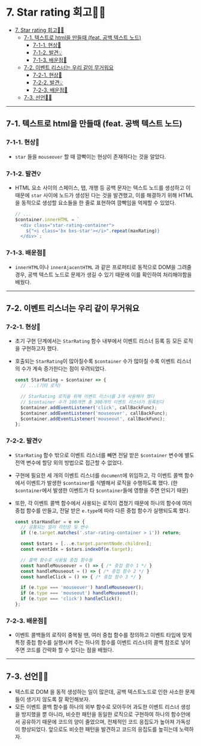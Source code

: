 # 7. Star rating 회고🤔💭

- [7. Star rating 회고🤔💭](#7-star-rating-회고)
  - [7-1. 텍스트로 html을 만들때 (feat. 공백 텍스트 노드)](#7-1-텍스트로-html을-만들때-feat-공백-텍스트-노드)
    - [7-1-1. 현상🧱](#7-1-1-현상)
    - [7-1-2. 발견💡](#7-1-2-발견)
    - [7-1-3. 배운점📝](#7-1-3-배운점)
  - [7-2. 이벤트 리스너는 우리 같이 무거워요](#7-2-이벤트-리스너는-우리-같이-무거워요)
    - [7-2-1. 현상🧱](#7-2-1-현상)
    - [7-2-2. 발견💡](#7-2-2-발견)
    - [7-2-3. 배운점📝](#7-2-3-배운점)
  - [7-3. 선언🧎🏻](#7-3-선언)

---

## 7-1. 텍스트로 html을 만들때 (feat. 공백 텍스트 노드)

### 7-1-1. 현상🧱

- `star` 들을 `mouseover` 할 때 깜빡이는 현상이 존재하다는 것을 알았다.

### 7-1-2. 발견💡

- HTML 요소 사이의 스페이스, 탭, 개행 등 공백 문자는 텍스트 노드를 생성하고 이 때문에 `star` 사이에 노드가 생성된 다는 것을 발견했고, 이를 해결하기 위해 HTML을 동적으로 생성할 요소들을 한 줄로 표현하여 깜빡임을 억제할 수 있었다.
  ```javascript
  // ...
  $container.innerHTML = `
    <div class="star-rating-container">
      ${"<i class='bx bxs-star'></i>".repeat(maxRating)}
    </div>`;
  ```

### 7-1-3. 배운점📝

- `innerHTML`이나 `innerAjacentHTML` 과 같은 프로퍼티로 동적으로 DOM을 그려줄 경우, 공백 텍스트 노드로 문제가 생길 수 있기 때문에 이를 확인하여 처리해야함을 배웠다.

---

## 7-2. 이벤트 리스너는 우리 같이 무거워요

### 7-2-1. 현상🧱

- 초기 구현 단계에서는 `StarRating` 함수 내부에서 이벤트 리스너 등록 등 모든 로직을 구현하고자 했다.
- 호출되는 `StarRating`이 많아질수록 `$container` 수가 많아질 수록 이벤트 리스너의 수가 계속 증가한다는 점이 우려되었다.

  ```javascript
  const StarRating = $container => {
    // ...(기타 로직)

    // StarRating 로직을 위해 이벤트 리스너를 3개 사용해야 했다
    // $container 수가 100개면 총 300개의 이벤트 리스너가 등록된다
    $container.addEventListener('click', callBackFunc);
    $container.addEventListener('mouseover', callBackFunc);
    $container.addEventListener('mouseout', callBackFunc);
  };
  ```

### 7-2-2. 발견💡

- `StarRating` 함수 밖으로 이벤트 리스너를 빼면 전달 받은 `$container` 변수에 별도 전역 변수에 할당 외의 방법으로 접근할 수 없었다.
- 구현에 필요한 세 개의 이벤트 리스너를 `document`에 위임하고, 각 이벤트 콜백 함수에서 이벤트가 발생한 `$container`를 식별해서 로직을 수행하도록 했다. (한 `$container`에서 발생한 이벤트가 타 `$container`들에 영향을 주면 안되기 때문)
- 또한, 각 이벤트 콜백 함수에서 사용되는 로직이 겹쳤기 때문에 하나의 함수에 여러 중첩 함수를 만들고, 전달 받은 `e.type`에 따라 다른 중첩 함수가 실행되도록 했다.

  ```javascript 
  const starHandler = e => {
    // 공통되는 얼리 리턴문 및 변수 
    if (!e.target.matches('.star-rating-container > i')) return;

    const $stars = [...e.target.parentNode.children];
    const eventIdx = $stars.indexOf(e.target);

    // 콜백 함수로 사용될 중첩 함수들
    const handleMouseover = () => { /* 중첩 함수 1 */ }
    const handleMouseout = () => { /* 중첩 함수 2 */ }
    const handleClick = () => { /* 중첩 함수 3 */ }

    if (e.type === 'mouseover') handleMouseover();
    if (e.type === 'mouseout') handleMouseout();
    if (e.type === 'click') handleClick();
  };
  ```

### 7-2-3. 배운점📝

- 이벤트 콜백들의 로직이 중복될 땐, 여러 중첩 함수를 정의하고 이벤트 타입에 맞게 특정 중첩 함수를 실행시켜 주는 하나의 함수를 이벤트 리스너의 콜백 참조로 넣어주면 코드를 간략화 할 수 있다는 점을 배웠다.

---

## 7-3. 선언🧎🏻

- 텍스트로 DOM 을 동적 생성하는 일이 많은데, 공백 텍스트노드로 인한 사소한 문제들이 생기지 않도록 잘 확인해보자.
- 모든 이벤트 콜백 함수를 하나의 외부 함수로 모아두어 과도한 이벤트 리스너 생성을 방지했을 뿐 아니라, 비슷한 패턴을 동일한 로직으로 구현하여 하나의 함수안에서 공유하기 때문에 코드의 양이 줄었으며, 전체적인 코드 응집도가 높아져 가독성이 향상되었다. 앞으로도 비슷한 패턴을 발견하고 코드의 응집도를 높히는데 노력하자.